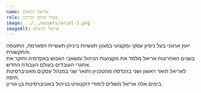 ```yaml
---
name: אריאל דניאלס
role: מנהל תחום הדרכה
image: ../../assets/ariel-1.png
imageAlt: אריאל דניאלס
---
```


יועץ ארגוני בעל ניסיון עסקי ומקצועי במגוון תעשיות ביניהן תעשיית הפארמה, התעופה והתקשורת.  
בשנים האחרונות אריאל מלמד את מקצועות הניהול ומשאבי האנוש באקדמיה וחוקר את אתגרי העובדים בעולם העבודה החדש.  
לאריאל תואר ראשון ושני בהנדסה מהטכניון ותואר שני במנהל עסקים מאוניברסיטת חיפה.  
בימים אלה אריאל משלים לימודי דוקטורט בניהול באוניברסיטת בן-גוריון.
